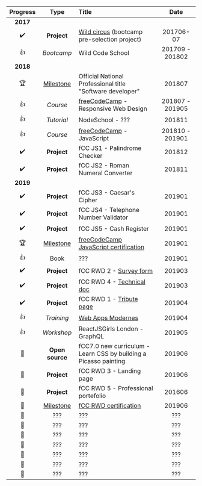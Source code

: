 | Progress | Type | Title | Date |
| :---: | :---: | :--- | :---: |
| __2017__ |
| :heavy_check_mark: | __Project__ | [Wild circus](https://codingk8.github.io/wildcircus/) (bootcamp pre-selection project) | 201706-07 |
| :+1: | *Bootcamp* | Wild Code School | 201709 - 201802 |
| __2018__ |
| :trophy: | <ins>Milestone</ins> | Official National Professional title "Software developer" | 201807 |
| :+1: | *Course* | [freeCodeCamp](https://learn.freecodecamp.org/) - Responsive Web Design | 201807 - 201905 |
| :+1: | *Tutorial* | NodeSchool - ??? | 201811 |
| :+1: | *Course* | [freeCodeCamp](https://learn.freecodecamp.org/) - JavaScript | 201810 - 201901 |
| :heavy_check_mark: | __Project__ | fCC JS1 - Palindrome Checker | 201812 |
| :heavy_check_mark: | __Project__ | fCC JS2 - Roman Numeral Converter | 201811 |
| __2019__ |
| :heavy_check_mark: | __Project__ | fCC JS3 - Caesar's Cipher | 201901 |
| :heavy_check_mark: | __Project__ | fCC JS4 - Telephone Number Validator | 201901 |
| :heavy_check_mark: | __Project__ | fCC JS5 - Cash Register | 201901 |
| :trophy: | <ins>Milestone</ins> | <ins>[freeCodeCamp JavaScript certification](https://www.freecodecamp.org/certification/codingk8/javascript-algorithms-and-data-structures)</ins> | 201901 |
| :+1: | Book | ??? | 201901 |
| :heavy_check_mark: | __Project__ | fCC RWD 2 - [Survey form](https://codingk8.github.io/freeCodeCamp-Paris-meetups-survey-form/) | 201903 |
| :heavy_check_mark: | __Project__ | fCC RWD 4 - [Technical doc](https://codingk8.github.io/markdown-up-and-running/) | 201903 |
| :heavy_check_mark: | __Project__ | fCC RWD 1 - [Tribute page](https://github.com/codingk8/shooting-for-the-moon) | 201904 |
| :+1: | *Training* | [Web Apps Modernes](https://delicious-insights.com/fr/formations/web-apps-modernes/) | 201904 |
| :+1: | *Workshop* | ReactJSGirls London - GraphQL | 201905 |
| :feet: | __Open source__ | fCC7.0 new curriculum - Learn CSS by building a Picasso painting | 201906 |
| :feet: | __Project__ | fCC RWD 3 - Landing page | 201906 |
| :feet: | __Project__ | fCC RWD 5 - Professional portefolio | 201606 |
| :feet: | <ins>Milestone</ins> | <ins>fCC RWD certification</ins> | 201906 |
| :feet: | ??? | ??? | ??? |
| :dart: | ??? | ??? | ??? |
| :dart: | ??? | ??? | ??? |
| :dart: | ??? | ??? | ??? |
| :dart: | ??? | ??? | ??? |
| :dart: | ??? | ??? | ??? |
| :dart: | ??? | ??? | ??? |


